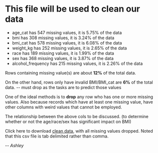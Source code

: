 # This file will be used to clean our data 


- age_cat has 547 missing values, it is 5.75% of the data
- bmi has 308 missing values, it is 3.24% of the data
- bmi_cat has 578 missing values, it is 6.08% of the data
- weight_kg has 252 missing values, it is 2.65% of the data
- race has 189 missing values, it is 1.99% of the data
- sex has 368 missing values, it is 3.87% of the data
- alcohol_frequency has 215 missing values, it is 2.26% of the data

Rows containing missing value(s) are about **12%** of the total data.

On the other hand, rows only have invalid BMI/BMI_cat are **6%** of the total data. -- must drop as the tasks are to predict those values

One of the ideal methods is to **drop** any row who has one or more missing values. 
Also because records which have at least one missing value, have other columns with weird values that cannot be employed.

The relationship between the above cols to be discussed. (to determine whether or not the age/race/sex has significant impact on BMI)


Click here to download [clean data](https://drive.google.com/file/d/1IAd1WUgJvsPLNOfyp78PLqVHv8JqeTmp/view?usp=sharing), 
with all missing values dropped. Noted that this csv file is tab delimited rather than comma.

-- *Ashley*

